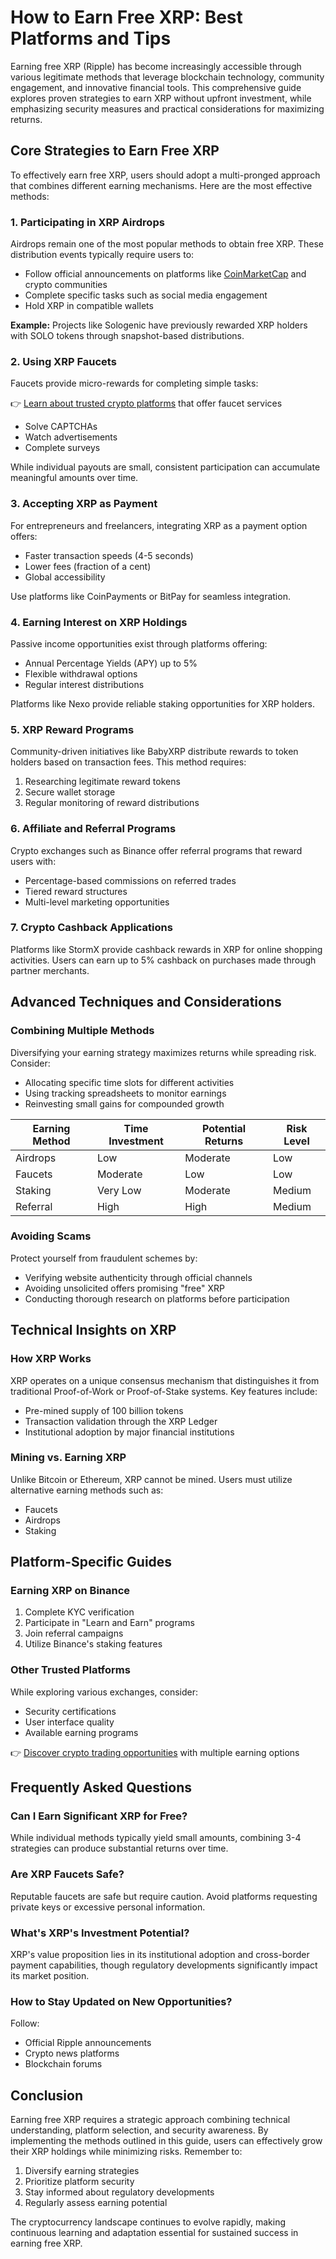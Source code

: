 # How to Earn Free XRP: Best Platforms and Tips

Earning free XRP (Ripple) has become increasingly accessible through various legitimate methods that leverage blockchain technology, community engagement, and innovative financial tools. This comprehensive guide explores proven strategies to earn XRP without upfront investment, while emphasizing security measures and practical considerations for maximizing returns.

## Core Strategies to Earn Free XRP

To effectively earn free XRP, users should adopt a multi-pronged approach that combines different earning mechanisms. Here are the most effective methods:

### 1. Participating in XRP Airdrops

Airdrops remain one of the most popular methods to obtain free XRP. These distribution events typically require users to:

- Follow official announcements on platforms like [CoinMarketCap](https://www.coinmarketcap.com/) and crypto communities
- Complete specific tasks such as social media engagement
- Hold XRP in compatible wallets

**Example:** Projects like Sologenic have previously rewarded XRP holders with SOLO tokens through snapshot-based distributions.

### 2. Using XRP Faucets

Faucets provide micro-rewards for completing simple tasks:

👉 [Learn about trusted crypto platforms](https://bit.ly/okx-bonus) that offer faucet services

- Solve CAPTCHAs
- Watch advertisements
- Complete surveys

While individual payouts are small, consistent participation can accumulate meaningful amounts over time.

### 3. Accepting XRP as Payment

For entrepreneurs and freelancers, integrating XRP as a payment option offers:

- Faster transaction speeds (4-5 seconds)
- Lower fees (fraction of a cent)
- Global accessibility

Use platforms like CoinPayments or BitPay for seamless integration.

### 4. Earning Interest on XRP Holdings

Passive income opportunities exist through platforms offering:

- Annual Percentage Yields (APY) up to 5%
- Flexible withdrawal options
- Regular interest distributions

Platforms like Nexo provide reliable staking opportunities for XRP holders.

### 5. XRP Reward Programs

Community-driven initiatives like BabyXRP distribute rewards to token holders based on transaction fees. This method requires:

1. Researching legitimate reward tokens
2. Secure wallet storage
3. Regular monitoring of reward distributions

### 6. Affiliate and Referral Programs

Crypto exchanges such as Binance offer referral programs that reward users with:

- Percentage-based commissions on referred trades
- Tiered reward structures
- Multi-level marketing opportunities

### 7. Crypto Cashback Applications

Platforms like StormX provide cashback rewards in XRP for online shopping activities. Users can earn up to 5% cashback on purchases made through partner merchants.

## Advanced Techniques and Considerations

### Combining Multiple Methods

Diversifying your earning strategy maximizes returns while spreading risk. Consider:

- Allocating specific time slots for different activities
- Using tracking spreadsheets to monitor earnings
- Reinvesting small gains for compounded growth

| Earning Method | Time Investment | Potential Returns | Risk Level |
|----------------|-----------------|-------------------|------------|
| Airdrops       | Low             | Moderate          | Low        |
| Faucets        | Moderate        | Low               | Low        |
| Staking        | Very Low        | Moderate          | Medium     |
| Referral       | High            | High              | Medium     |

### Avoiding Scams

Protect yourself from fraudulent schemes by:

- Verifying website authenticity through official channels
- Avoiding unsolicited offers promising "free" XRP
- Conducting thorough research on platforms before participation

## Technical Insights on XRP

### How XRP Works

XRP operates on a unique consensus mechanism that distinguishes it from traditional Proof-of-Work or Proof-of-Stake systems. Key features include:

- Pre-mined supply of 100 billion tokens
- Transaction validation through the XRP Ledger
- Institutional adoption by major financial institutions

### Mining vs. Earning XRP

Unlike Bitcoin or Ethereum, XRP cannot be mined. Users must utilize alternative earning methods such as:

- Faucets
- Airdrops
- Staking

## Platform-Specific Guides

### Earning XRP on Binance

1. Complete KYC verification
2. Participate in "Learn and Earn" programs
3. Join referral campaigns
4. Utilize Binance's staking features

### Other Trusted Platforms

While exploring various exchanges, consider:

- Security certifications
- User interface quality
- Available earning programs

👉 [Discover crypto trading opportunities](https://bit.ly/okx-bonus) with multiple earning options

## Frequently Asked Questions

### Can I Earn Significant XRP for Free?

While individual methods typically yield small amounts, combining 3-4 strategies can produce substantial returns over time.

### Are XRP Faucets Safe?

Reputable faucets are safe but require caution. Avoid platforms requesting private keys or excessive personal information.

### What's XRP's Investment Potential?

XRP's value proposition lies in its institutional adoption and cross-border payment capabilities, though regulatory developments significantly impact its market position.

### How to Stay Updated on New Opportunities?

Follow:
- Official Ripple announcements
- Crypto news platforms
- Blockchain forums

## Conclusion

Earning free XRP requires a strategic approach combining technical understanding, platform selection, and security awareness. By implementing the methods outlined in this guide, users can effectively grow their XRP holdings while minimizing risks. Remember to:

1. Diversify earning strategies
2. Prioritize platform security
3. Stay informed about regulatory developments
4. Regularly assess earning potential

The cryptocurrency landscape continues to evolve rapidly, making continuous learning and adaptation essential for sustained success in earning free XRP.